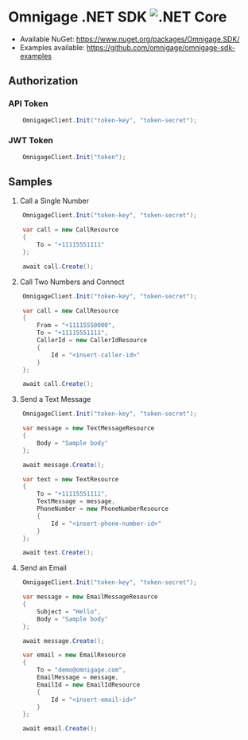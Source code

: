 # Omnigage .NET SDK ![.NET Core](https://github.com/omnigage/omnigage-sdk-dotnet/workflows/.NET%20Core/badge.svg)

- Available NuGet: https://www.nuget.org/packages/Omnigage.SDK/
- Examples available: https://github.com/omnigage/omnigage-sdk-examples

## Authorization

### API Token

```csharp
    OmnigageClient.Init("token-key", "token-secret");
```

### JWT Token

```csharp
    OmnigageClient.Init("token");
```

## Samples

1. Call a Single Number

```csharp
    OmnigageClient.Init("token-key", "token-secret");

    var call = new CallResource
    {
        To = "+11115551111"
    };

    await call.Create();
```

2. Call Two Numbers and Connect

```csharp
    OmnigageClient.Init("token-key", "token-secret");

    var call = new CallResource
    {
        From = "+11115550000",
        To = "+11115551111",
        CallerId = new CallerIdResource
        {
            Id = "<insert-caller-id>"
        }
    };

    await call.Create();
```

3. Send a Text Message

```csharp
    OmnigageClient.Init("token-key", "token-secret");

    var message = new TextMessageResource
    {
        Body = "Sample body"
    };

    await message.Create();

    var text = new TextResource
    {
        To = "+11115551111",
        TextMessage = message,
        PhoneNumber = new PhoneNumberResource
        {
            Id = "<insert-phone-number-id>"
        }
    };

    await text.Create();
```

4. Send an Email

```csharp
    OmnigageClient.Init("token-key", "token-secret");

    var message = new EmailMessageResource
    {
        Subject = "Hello",
        Body = "Sample body"
    };

    await message.Create();

    var email = new EmailResource
    {
        To = "demo@omnigage.com",
        EmailMessage = message,
        EmailId = new EmailIdResource
        {
            Id = "<insert-email-id>"
        }
    };

    await email.Create();
```
